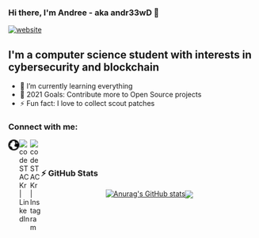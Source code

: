 ### Hi there, I'm Andree - aka andr33wD 👋

[![website](https://img.shields.io/website?label=andr33wD.xyz&style=for-the-badge&url=https://andreewd.github.io/)](https://andreewd.github.io/)


## I'm a computer science student with interests in cybersecurity and blockchain

- 🌱 I’m currently learning everything 
- 🥅 2021 Goals: Contribute more to Open Source projects
- ⚡ Fun fact: I love to collect scout patches

### Connect with me:

[<img align="left" alt="codeSTACKr.com" width="22px" src="https://raw.githubusercontent.com/iconic/open-iconic/master/svg/globe.svg" />][tryhackme]
[ <img align="left" alt="codeSTACKr | LinkedIn" width="22px" src="https://cdn.jsdelivr.net/npm/simple-icons@v3/icons/linkedin.svg" />][linkedin]
[<img align="left" alt="codeSTACKr | Instagram" width="22px" src="https://cdn.jsdelivr.net/npm/simple-icons@v3/icons/instagram.svg" /> ][instagram] 


<br />

<br />

### ⚡ GitHub Stats

<center>

    
[![Anurag's GitHub stats](https://github-readme-stats.vercel.app/api?username=andreewD&show_icons=true&hide_border=true&count_private=true&theme=gruvbox)](https://github.com/andreewD?tab=repositories)<img width="300px" align="center" src="https://github-readme-stats.vercel.app/api/top-langs/?username=andreewD&show_icons=true&hide_border=true&count_private=true&theme=gruvbox"/>
</center>


[tryhackme]:https://tryhackme.com/p/andr33w
[instagram]: https://www.instagram.com/andrew_zxe/?hl=es-la
[linkedin]: https://www.linkedin.com/in/hairton-andree-anchi-due%C3%B1as-27a2b2193/
